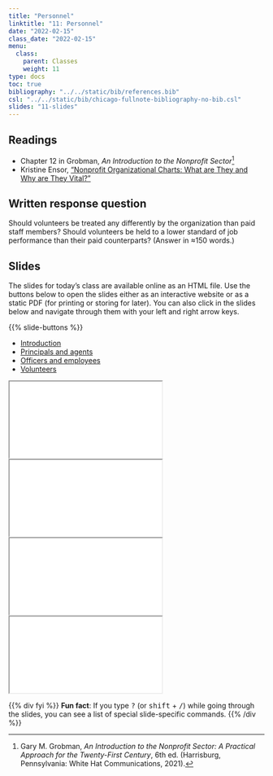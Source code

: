 ```yaml
---
title: "Personnel"
linktitle: "11: Personnel"
date: "2022-02-15"
class_date: "2022-02-15"
menu:
  class:
    parent: Classes
    weight: 11
type: docs
toc: true
bibliography: "../../static/bib/references.bib"
csl: "../../static/bib/chicago-fullnote-bibliography-no-bib.csl"
slides: "11-slides"
---
```


## Readings

-   <i class="fas fa-book"></i> Chapter 12 in Grobman, *An Introduction to the Nonprofit Sector*[^1]
-   <i class="fas fa-external-link-alt"></i> Kristine Ensor, [“Nonprofit Organizational Charts: What are They and Why are They Vital?”](https://donorbox.org/nonprofit-blog/nonprofit-org-chart/)

## Written response question

Should volunteers be treated any differently by the organization than paid staff members? Should volunteers be held to a lower standard of job performance than their paid counterparts? (Answer in ≈150 words.)

## Slides

The slides for today’s class are available online as an HTML file. Use the buttons below to open the slides either as an interactive website or as a static PDF (for printing or storing for later). You can also click in the slides below and navigate through them with your left and right arrow keys.

{{% slide-buttons %}}

<ul class="nav nav-tabs" id="slide-tabs" role="tablist">
<li class="nav-item">
<a class="nav-link active" id="introduction-tab" data-toggle="tab" href="#introduction" role="tab" aria-controls="introduction" aria-selected="true">Introduction</a>
</li>
<li class="nav-item">
<a class="nav-link" id="principals-and-agents-tab" data-toggle="tab" href="#principals-and-agents" role="tab" aria-controls="principals-and-agents" aria-selected="false">Principals and agents</a>
</li>
<li class="nav-item">
<a class="nav-link" id="officers-and-employees-tab" data-toggle="tab" href="#officers-and-employees" role="tab" aria-controls="officers-and-employees" aria-selected="false">Officers and employees</a>
</li>
<li class="nav-item">
<a class="nav-link" id="volunteers-tab" data-toggle="tab" href="#volunteers" role="tab" aria-controls="volunteers" aria-selected="false">Volunteers</a>
</li>
</ul>

<div id="slide-tabs" class="tab-content">

<div id="introduction" class="tab-pane fade show active" role="tabpanel" aria-labelledby="introduction-tab">

<div class="embed-responsive embed-responsive-16by9">

<iframe class="embed-responsive-item" src="/slides/11-slides.html#1">
</iframe>

</div>

</div>

<div id="principals-and-agents" class="tab-pane fade" role="tabpanel" aria-labelledby="principals-and-agents-tab">

<div class="embed-responsive embed-responsive-16by9">

<iframe class="embed-responsive-item" src="/slides/11-slides.html#principals-agents">
</iframe>

</div>

</div>

<div id="officers-and-employees" class="tab-pane fade" role="tabpanel" aria-labelledby="officers-and-employees-tab">

<div class="embed-responsive embed-responsive-16by9">

<iframe class="embed-responsive-item" src="/slides/11-slides.html#officers-employees">
</iframe>

</div>

</div>

<div id="volunteers" class="tab-pane fade" role="tabpanel" aria-labelledby="volunteers-tab">

<div class="embed-responsive embed-responsive-16by9">

<iframe class="embed-responsive-item" src="/slides/11-slides.html#volunteers">
</iframe>

</div>

</div>

</div>

{{% div fyi %}}
**Fun fact**: If you type <kbd>?</kbd> (or <kbd>shift</kbd> + <kbd>/</kbd>) while going through the slides, you can see a list of special slide-specific commands.
{{% /div %}}

[^1]: Gary M. Grobman, *An Introduction to the Nonprofit Sector: A Practical Approach for the Twenty-First Century*, 6th ed. (Harrisburg, Pennsylvania: White Hat Communications, 2021).
